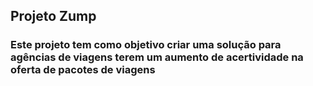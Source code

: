 ## Projeto Zump

### Este projeto tem como objetivo criar uma solução para agências de viagens terem um aumento de acertividade na oferta de pacotes de viagens
